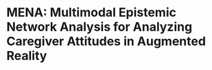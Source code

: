 # MENA: Multimodal Epistemic Network Analysis for Analyzing Caregiver Attitudes in Augmented Reality
